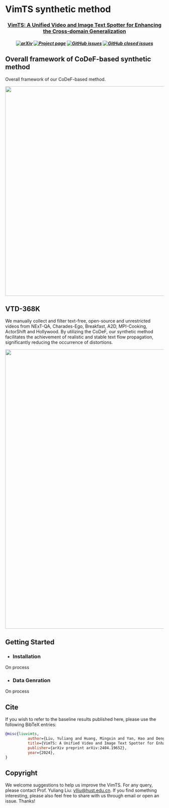 # VimTS synthetic method

<h3 align="center"> <a href="https://arxiv.org/abs/2404.19652">VimTS: A Unified Video and Image Text Spotter for Enhancing the Cross-domain Generalization</a></h3>


<h5 align="center">

[![arXiv](https://img.shields.io/badge/Arxiv-2404.19652-b31b1b.svg?logo=arXiv)](https://arxiv.org/abs/2404.19652)
[![Project page](https://img.shields.io/badge/Project-Page-white)](https://vimtextspotter.github.io/) 
[![GitHub issues](https://img.shields.io/github/issues/Yuliang-Liu/VimTS?color=critical&label=Issues)](https://github.com/Yuliang-Liu/VimTS/issues?q=is%3Aopen+is%3Aissue)
[![GitHub closed issues](https://img.shields.io/github/issues-closed/Yuliang-Liu/VimTS?color=success&label=Issues)](https://github.com/Yuliang-Liu/VimTS/issues?q=is%3Aissue+is%3Aclosed) <br>
</h5>

<h2></h2>

## Overall framework of CoDeF-based synthetic method

Overall framework of our CoDeF-based method.

<p align="center">
    <img src="https://v1.ax1x.com/2024/05/02/7KiuUb.png" width="666"/>
<p>

## VTD-368K

We manually collect and filter text-free, open-source and unrestricted videos from NExT-QA, Charades-Ego, Breakfast, A2D, MPI-Cooking, ActorShift and Hollywood. By utilizing the CoDeF, our synthetic method facilitates the achievement of realistic and stable text flow propagation, significantly reducing the occurrence of distortions.


<p align="center">
    <img src="https://v1.ax1x.com/2024/05/02/7KiW25.jpg" width="888"/>
<p>

## Getting Started

- ### Installation
On process

- ### Data Genration
On process

## Cite
If you wish to refer to the baseline results published here, please use the following BibTeX entries:

```BibTeX
@misc{liuvimts,
          author={Liu, Yuliang and Huang, Mingxin and Yan, Hao and Deng, Linger and Wu, Weijia and Lu, Hao and Shen, Chunhua and Jin, Lianwen and Bai, Xiang},
          title={VimTS: A Unified Video and Image Text Spotter for Enhancing the Cross-domain Generalization}, 
          publisher={arXiv preprint arXiv:2404.19652},
          year={2024},
}
```

## Copyright
We welcome suggestions to help us improve the VimTS. For any query, please contact Prof. Yuliang Liu: ylliu@hust.edu.cn. If you find something interesting, please also feel free to share with us through email or open an issue. Thanks!
